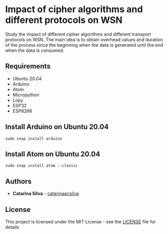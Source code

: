 # Impact of cipher algorithms and different protocols on WSN

Study the impact of different cipher algorithms and different transport protocols on WSN.
The main idea is to obtain overhead values and duration of the process since the beginning when the data is generated until the end when the data is consumed.


## Requirements

- Ubuntu 20.04
- Arduino
- Atom
- Micropython
- Lopy
- ESP32
- ESP8266

## Install Arduino on Ubuntu 20.04

`sudo snap install arduino`

## Install Atom on Ubuntu 20.04

`sudo snap install atom --classic`

## Authors

* **Catarina Silva** - [catarinaacsilva](https://github.com/catarinaacsilva)

## License

This project is licensed under the MIT License - see the [LICENSE](LICENSE) file for details
